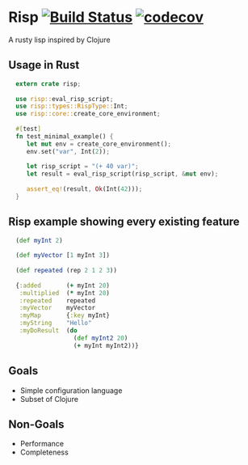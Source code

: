 # Risp [![Build Status](https://travis-ci.org/shybyte/risp.svg?branch=master)](https://travis-ci.org/shybyte/risp) [![codecov](https://codecov.io/gh/shybyte/risp/branch/master/graph/badge.svg)](https://codecov.io/gh/shybyte/risp)

A rusty lisp inspired by Clojure
 
## Usage in Rust
```rust
  extern crate risp;
  
  use risp::eval_risp_script;
  use risp::types::RispType::Int;
  use risp::core::create_core_environment;
  
  #[test]
  fn test_minimal_example() {
     let mut env = create_core_environment();
     env.set("var", Int(2));
  
     let risp_script = "(+ 40 var)";
     let result = eval_risp_script(risp_script, &mut env);
  
     assert_eq!(result, Ok(Int(42)));
  }
```

## Risp example showing every existing feature

```clojure
  (def myInt 2)
  
  (def myVector [1 myInt 3])
  
  (def repeated (rep 2 1 2 3))
  
  {:added       (+ myInt 20)
   :multiplied  (* myInt 20)
   :repeated    repeated
   :myVector    myVector
   :myMap       {:key myInt}
   :myString    "Hello"
   :myDoResult  (do
                  (def myInt2 20)
                  (+ myInt myInt2))}
```            

## Goals
* Simple configuration language
* Subset of Clojure

## Non-Goals    
* Performance
* Completeness
 
 
